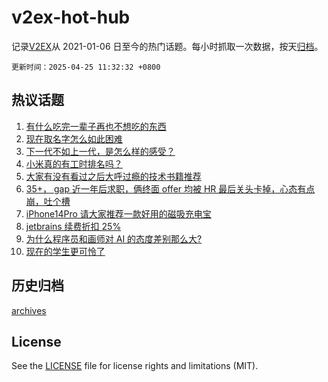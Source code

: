 # v2ex-hot-hub

 记录[V2EX](https://www.v2ex.com/)从 2021-01-06 日至今的热门话题。每小时抓取一次数据，按天[归档](archives)。

`更新时间：2025-04-25 11:32:32 +0800`

## 热议话题

1. [有什么吃完一辈子再也不想吃的东西](https://www.v2ex.com/t/1127822)
1. [现在取名字怎么如此困难](https://www.v2ex.com/t/1127788)
1. [下一代不如上一代，是怎么样的感受？](https://www.v2ex.com/t/1127921)
1. [小米真的有工时排名吗？](https://www.v2ex.com/t/1127930)
1. [大家有没有看过之后大呼过瘾的技术书籍推荐](https://www.v2ex.com/t/1127830)
1. [35+， gap 近一年后求职，俩终面 offer 均被 HR 最后关头卡掉，心态有点崩，吐个槽](https://www.v2ex.com/t/1127843)
1. [iPhone14Pro 请大家推荐一款好用的磁吸充电宝](https://www.v2ex.com/t/1127760)
1. [jetbrains 续费折扣 25%](https://www.v2ex.com/t/1127742)
1. [为什么程序员和画师对 AI 的态度差别那么大?](https://www.v2ex.com/t/1127763)
1. [现在的学生更可怜了](https://www.v2ex.com/t/1127918)

## 历史归档

[archives](archives)

## License

See the [LICENSE](LICENSE) file for license rights and limitations (MIT).
